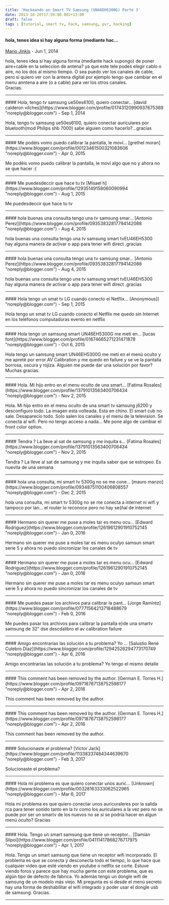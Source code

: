 ```yaml
---
title: 'Hackeando un Smart TV Samsung (UN46EH5300G) Parte 3'
date: 2013-10-20T17:59:00.002+13:00
draft: false
tags : [tutorial, smart tv, hack, samsung, pvr, hacking]
---
```


#### hola, tenes idea si hay alguna forma (mediante hac...
[Mario Jinkis](https://www.blogger.com/profile/05186251327899676311 "noreply@blogger.com") - <time datetime="2014-06-02T13:04:29.871+12:00">Jun 1, 2014</time>

hola, tenes idea si hay alguna forma (mediante hack supongo) de poner aire+cable en la seleccion de antena? ya que este tele podes elegir cablo o aire, no los dos al mismo tiempo. O sea puedo ver los canales de cable, pero si quiero ver con la antena digital por ejemplo tengo que cambiar en el menu anntena a aire (o a cable) para ver los otros canales.  
Gracias.
<hr />
#### Hola, tengo tv samsung ue50es6100, quiero conectar...
[david calderon vilches](https://www.blogger.com/profile/01743120990937675369 "noreply@blogger.com") - <time datetime="2014-09-15T02:03:47.113+12:00">Sep 1, 2014</time>

Hola, tengo tv samsung ue50es6100, quiero conectar auriculares por bluetooth(mod Philips shb 7000) sabe alguien como hacerlo?...gracias
<hr />
#### Me podéis vomo puedo calibrar la pantalla, le moví...
[grethel moran](https://www.blogger.com/profile/00123461500321083606 "noreply@blogger.com") - <time datetime="2015-04-26T17:34:27.011+12:00">Apr 0, 2015</time>

Me podéis vomo puedo calibrar la pantalla, le moví algo que no y ahora no se que hacer :(
<hr />
#### Me puedesdeccir que hace tu tv
[Misael h](https://www.blogger.com/profile/12935149158060090994 "noreply@blogger.com") - <time datetime="2015-08-10T12:05:31.198+12:00">Aug 1, 2015</time>

Me puedesdeccir que hace tu tv
<hr />
#### hola buenas una consulta tengo una tv samsung smar...
[Antonio Perez](https://www.blogger.com/profile/09353832817794142088 "noreply@blogger.com") - <time datetime="2015-08-27T21:02:50.036+12:00">Aug 4, 2015</time>

hola buenas una consulta tengo una tv samsung smart tvEU46EH5300  
hay alguna manera de activar o app para tener wifi direct .gracias
<hr />
#### hola buenas una consulta tengo una tv samsung smar...
[Antonio Perez](https://www.blogger.com/profile/09353832817794142088 "noreply@blogger.com") - <time datetime="2015-08-27T21:02:58.967+12:00">Aug 4, 2015</time>

hola buenas una consulta tengo una tv samsung smart tvEU46EH5300  
hay alguna manera de activar o app para tener wifi direct .gracias
<hr />
#### Hola tengo un smat tv LG cuando conecto el Netflix...
[Anonymous]( "noreply@blogger.com") - <time datetime="2015-09-07T14:07:53.352+12:00">Sep 1, 2015</time>

Hola tengo un smat tv LG cuando conecto el Netflix me quedo sin Internet en los teléfonos computadoras evento en netflix
<hr />
#### Hola tengo un samsung smart UN46EH5300G me metí en...
[lucas font](https://www.blogger.com/profile/01674665271231471878 "noreply@blogger.com") - <time datetime="2015-10-03T15:13:41.602+13:00">Oct 6, 2015</time>

Hola tengo un samsung smart UN46EH5300G me metí en el menú oculto y me apreté por error AV Calibration y me quedo en failure y se ve la pantalla borrosa, oscura y rojiza. Alguien me puede dar una solución por favor? Muchas gracias.
<hr />
#### Hola. Mi hijo entro en el menu oculto de una smart...
[Fatima Rosales](https://www.blogger.com/profile/13791013563400706434 "noreply@blogger.com") - <time datetime="2015-11-10T03:48:00.039+13:00">Nov 2, 2015</time>

Hola. Mi hijo entro en el menu oculto de una smart tv samsung j6200 y desconfiguro todo. La imagen esta volteada. Esta en chino. El smart cub no sale. Desaparecio todo. Solo salen los canales y el menu de la television. Se conecta al wifi. Pero no tengo acceso a nada... Me pone algo de cambiar el front color option.
<hr />
#### Tendra ? La lleve al sat de samsung y me inquita s...
[Fatima Rosales](https://www.blogger.com/profile/13791013563400706434 "noreply@blogger.com") - <time datetime="2015-11-10T03:49:26.530+13:00">Nov 2, 2015</time>

Tendra ? La lleve al sat de samsung y me inquita saber que se estropeo. Es nuevita de una semana
<hr />
#### hola una consulta, mi smart tv 5300g no se me cone...
[mauro manzo](https://www.blogger.com/profile/09348751100406808557 "noreply@blogger.com") - <time datetime="2015-12-29T03:42:16.513+13:00">Dec 2, 2015</time>

hola una consulta, mi smart tv 5300g no se me conecta a internet ni wifi y tampoco por lan... el router lo reconoce pero no hay se{ñal de internet
<hr />
#### Hermano sin querer me puse a moles tar es menu ocu...
[Edward Rodriguez](https://www.blogger.com/profile/12619612901910752145 "noreply@blogger.com") - <time datetime="2016-01-03T16:26:40.746+13:00">Jan 0, 2016</time>

Hermano sin querer me puse a moles tar es menu oculyo samsun smart serie 5 y ahora no puedo sincronizar los canales de tv
<hr />
#### Hermano sin querer me puse a moles tar es menu ocu...
[Edward Rodriguez](https://www.blogger.com/profile/12619612901910752145 "noreply@blogger.com") - <time datetime="2016-01-03T16:27:03.501+13:00">Jan 0, 2016</time>

Hermano sin querer me puse a moles tar es menu oculyo samsun smart serie 5 y ahora no puedo sincronizar los canales de tv
<hr />
#### Me puedes pasar los archivos para calibrar la pant...
[Jorge Ramírez](https://www.blogger.com/profile/07771564213718488679 "noreply@blogger.com") - <time datetime="2016-02-07T18:06:35.409+13:00">Feb 0, 2016</time>

Me puedes pasar los archivos para calibrar la pantalla e}de una smartv samsung de 32" dse descdalibro el av calibration failure
<hr />
#### Amigo encontrarías las solución a tu problema? Yo ...
[Salustio René Culebro Díaz](https://www.blogger.com/profile/12942526294773170749 "noreply@blogger.com") - <time datetime="2016-04-16T07:46:19.448+12:00">Apr 6, 2016</time>

Amigo encontrarías las solución a tu problema? Yo tengo el mismo detalle
<hr />
#### This comment has been removed by the author.
[German E. Torres H.](https://www.blogger.com/profile/09718767138752598177 "noreply@blogger.com") - <time datetime="2016-04-19T11:20:57.408+12:00">Apr 2, 2016</time>

This comment has been removed by the author.
<hr />
#### This comment has been removed by the author.
[German E. Torres H.](https://www.blogger.com/profile/09718767138752598177 "noreply@blogger.com") - <time datetime="2016-04-19T11:43:20.903+12:00">Apr 2, 2016</time>

This comment has been removed by the author.
<hr />
#### Solucionaste el problema?
[Víctor Jack](https://www.blogger.com/profile/11338337484344639670 "noreply@blogger.com") - <time datetime="2017-02-08T16:40:56.239+13:00">Feb 3, 2017</time>

Solucionaste el problema?
<hr />
#### Hola mi problema es que quiero conectar unos auric...
[Unknown](https://www.blogger.com/profile/00328163333062522965 "noreply@blogger.com") - <time datetime="2017-03-04T01:29:49.253+13:00">Mar 6, 2017</time>

Hola mi problema es que quiero conectar unos auricuraleres por la salida rca para tener sonido tanto en la tv como los auriculares a la vez pero no se puede por ser un smartv de los nuevos no se si se podría hacer en algun menú oculto? Gracias
<hr />
#### Hola. Tengo un smart samsung que tiene un receptor...
[Damián Slipoi](https://www.blogger.com/profile/04111417868276717975 "noreply@blogger.com") - <time datetime="2017-04-10T07:23:33.948+12:00">Apr 1, 2017</time>

Hola. Tengo un smart samsung que tiene un receptor wifi incorporado. El problema es que se conecta y desconecta todo el tiempo, lo que hace que cualquier video que esté viendo en youtube o netflix se corte. Estuve viendo foros y parece que hay mucha gente con este problema, que es algún tipo de defecto de fábrica. Yo además tengo un dongle wifi de samsung de un modelo más viejo. Mi pregunta es si desde el menú secreto hay una forma de deshabilitar el wifi integrado y poder usar el dongle usb de samsung. Gracias.
<hr />
